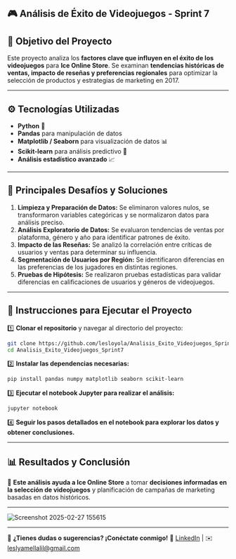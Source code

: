 ## 🎮 Análisis de Éxito de Videojuegos - Sprint 7

## 🎯 Objetivo del Proyecto
Este proyecto analiza los **factores clave que influyen en el éxito de los videojuegos** para **Ice Online Store**. Se examinan **tendencias históricas de ventas, impacto de reseñas y preferencias regionales** para optimizar la selección de productos y estrategias de marketing en 2017.

---

## ⚙️ Tecnologías Utilizadas
- **Python** 🐍
- **Pandas** para manipulación de datos
- **Matplotlib / Seaborn** para visualización de datos 📊
- **Scikit-learn** para análisis predictivo 🤖
- **Análisis estadístico avanzado** 📈

---

## 🚀 Principales Desafíos y Soluciones
1. **Limpieza y Preparación de Datos:** Se eliminaron valores nulos, se transformaron variables categóricas y se normalizaron datos para análisis preciso.
2. **Análisis Exploratorio de Datos:** Se evaluaron tendencias de ventas por plataforma, género y año para identificar patrones de éxito.
3. **Impacto de las Reseñas:** Se analizó la correlación entre críticas de usuarios y ventas para determinar su influencia.
4. **Segmentación de Usuarios por Región:** Se identificaron diferencias en las preferencias de los jugadores en distintas regiones.
5. **Pruebas de Hipótesis:** Se realizaron pruebas estadísticas para validar diferencias en calificaciones de usuarios y géneros de videojuegos.

---

## 🔧 Instrucciones para Ejecutar el Proyecto
1️⃣ **Clonar el repositorio** y navegar al directorio del proyecto:
```bash
git clone https://github.com/lesloyola/Analisis_Exito_Videojuegos_Sprint7.git
cd Analisis_Exito_Videojuegos_Sprint7
```
2️⃣ **Instalar las dependencias necesarias:**
```bash
pip install pandas numpy matplotlib seaborn scikit-learn
```
3️⃣ **Ejecutar el notebook Jupyter para realizar el análisis:**
```bash
jupyter notebook
```
4️⃣ **Seguir los pasos detallados en el notebook para explorar los datos y obtener conclusiones.**

---

## 📊 Resultados y Conclusión
📌 **Este análisis ayuda a Ice Online Store** a tomar **decisiones informadas en la selección de videojuegos** y planificación de campañas de marketing basadas en datos históricos.

---

![Screenshot 2025-02-27 155615](https://github.com/user-attachments/assets/0de97d19-f194-41c6-86c3-fd62542c9092)

---

📩 **¿Tienes dudas o sugerencias? ¡Conéctate conmigo!**
🔗 [LinkedIn](https://www.linkedin.com/in/lesloyola) | ✉️ leslyamellalil@gmail.com

